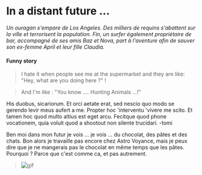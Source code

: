 # In a distant future ...

*Un ouragan s'empare de Los Angeles. Des milliers de requins s'abattent sur la ville et terrorisent la population. Fin, un surfer également propriétaire de bar, accompagné de ses amis Baz et Nova, part à l'aventure afin de sauver son ex-femme April et leur fille Claudia.*


#### Funny story

> I hate it when people see me at the supermarket and they are like: "Hey, what are you doing here ?" !

> And I'm like : "You know .... Hunting Animals ...!"




His duobus, sicariorum. Et orci aetate erat, sed nescio quo modo se gerendo levir meus aufert a me. Propter hoc 'interventu 'vivere me scito. Et tamen hoc quod multo altius est eget arcu. Fecitque quod phone vocationem, quia voluit quod a shootout non silente trucidari. 
-tomi


Ben moi dans mon futur je vois ... je vois ... du chocolat, des pâtes et des chats. Bon alors je travaille pas encore chez Astro Voyance, mais je peux dire que je ne mangerais pas le chocolat en même temps que les pâtes. Pourquoi ? Parce que c'est comme ca, et pas autrement. 

> ![gif](https://media.giphy.com/media/3KC2jD2QcBOSc/giphy.gif)